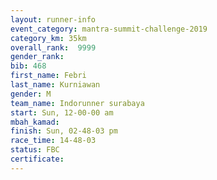 ```yaml
---
layout: runner-info 
event_category: mantra-summit-challenge-2019 
category_km: 35km 
overall_rank:  9999
gender_rank: 
bib: 468
first_name: Febri
last_name: Kurniawan
gender: M
team_name: Indorunner surabaya
start: Sun, 12-00-00 am
mbah_kamad: 
finish: Sun, 02-48-03 pm
race_time: 14-48-03
status: FBC
certificate: 
---
```

